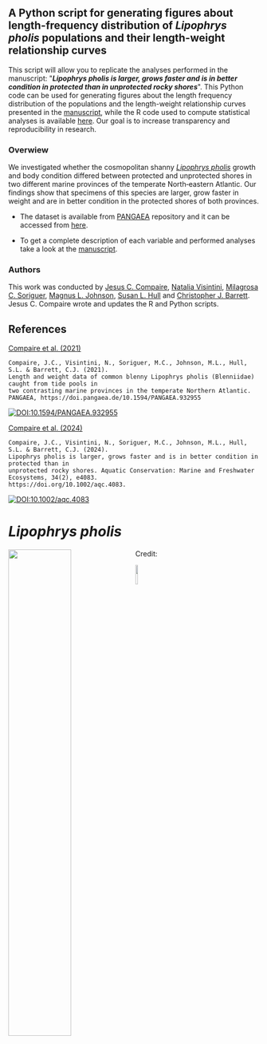 ## A Python script for generating figures about length-frequency distribution of *Lipophrys pholis* populations and their length-weight relationship curves

This script will allow you to replicate the analyses performed in the manuscript: "***_Lipophrys pholis_ is larger, grows faster and is in better condition in protected than in unprotected rocky shores***". This Python code can be used for generating figures about the length frequency distribution of the populations and the length-weight relationship curves presented in the [manuscript](https://doi.org/10.1002/aqc.4083), while the R code used to compute statistical analyses is available [here](https://github.com/jcompaire/R/tree/main/FishGrowth). Our goal is to increase transparency and reproducibility in research.

### Overwiew

We investigated whether the cosmopolitan shanny [*_Lipophrys pholis_*](https://www.fishbase.se/summary/lipophrys-pholis) growth and body condition differed between protected and unprotected shores in two different marine provinces of the temperate North‐eastern Atlantic. Our findings show that specimens of this species are larger, grow faster in weight and are in better condition in the protected shores of both provinces.

- The dataset is available from [PANGAEA](https://www.pangaea.de/) repository and it can be accessed from [here](https://doi.pangaea.de/10.1594/PANGAEA.932955).

- To get a complete description of each variable and performed analyses take a look at the [manuscript](https://doi.org/10.1002/aqc.4083).

### Authors

This work was conducted by [Jesus C. Compaire](https://www.researchgate.net/profile/Jesus-Compaire), [Natalia Visintini](https://www.researchgate.net/profile/Natalia_Visintini), [Milagrosa C. Soriguer](https://www.researchgate.net/profile/Milagrosa-Soriguer), [Magnus L. Johnson](https://www.researchgate.net/profile/Magnus-Johnson-2), [Susan L. Hull](https://www.researchgate.net/profile/Susan-Hull) and [Christopher J. Barrett](https://www.researchgate.net/profile/Chris-Barrett-2). Jesus C. Compaire wrote and updates the R and Python scripts.

## References

[Compaire et al. (2021)](https://doi.pangaea.de/10.1594/PANGAEA.932955)

```
Compaire, J.C., Visintini, N., Soriguer, M.C., Johnson, M.L., Hull, S.L. & Barrett, C.J. (2021).
Length and weight data of common blenny Lipophrys pholis (Blenniidae) caught from tide pools in
two contrasting marine provinces in the temperate Northern Atlantic.
PANGAEA, https://doi.pangaea.de/10.1594/PANGAEA.932955
```

[![DOI:10.1594/PANGAEA.932955](http://img.shields.io/badge/DOI-10.1594/PANGAEA.932955-b45f06.svg)](https://doi.org/10.1594/PANGAEA.932955)

[Compaire et al. (2024)](https://doi.org/10.1002/aqc.4083) 

```
Compaire, J.C., Visintini, N., Soriguer, M.C., Johnson, M.L., Hull, S.L. & Barrett, C.J. (2024).
Lipophrys pholis is larger, grows faster and is in better condition in protected than in
unprotected rocky shores. Aquatic Conservation: Marine and Freshwater Ecosystems, 34(2), e4083.
https://doi.org/10.1002/aqc.4083.
```
[![DOI:10.1002/aqc.4083](http://img.shields.io/badge/DOI-10.1002/aqc.4083-5281ac.svg)](https://doi.org/10.1002/aqc.4083)

# _Lipophrys pholis_
[<img align="left" width="50%" src="https://fishbase.se/tools/UploadPhoto/uploads/1351852032_2.9.192.149.jpg"/>](https://www.fishbase.se/summary/lipophrys-pholis)



Credit: 

<img width="10%" src="https://github.com/ropensci/rfishbase/blob/master/man/figures/logo.svg">
